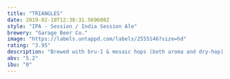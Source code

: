 ```yaml
---
title: "TRIANGLES"
date: 2019-02-10T12:38:31.569608Z
style: "IPA - Session / India Session Ale"
brewery: "Garage Beer Co."
image: "https://labels.untappd.com/labels/2555146?size=hd"
rating: "3.95"
description: "Brewed with bru-1 & mosaic hops (both aroma and dry-hop) using lallemand new england yeast "
abv: "5.2"
ibu: "0"
---
```

